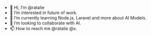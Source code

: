 - 👋 Hi, I’m @ratalie
- 👀 I’m interested in future of work.
- 🌱 I’m currently learning Node.js, Laravel and more about AI Models.
- 💞️ I’m looking to collaborate with AI.
- 📫 How to reach me @ratalie @x.

<!---
ratalie/ratalie is a ✨ special ✨ repository because its `README.md` (this file) appears on your GitHub profile.
You can click the Preview link to take a look at your changes.
--->
